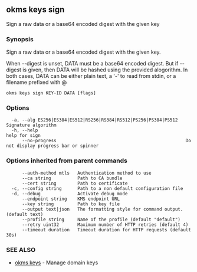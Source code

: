 ## okms keys sign

Sign a raw data or a base64 encoded digest with the given key

### Synopsis

Sign a raw data or a base64 encoded digest with the given key.

When --digest is unset, DATA must be a base64 encoded digest. But if --digest is given,
then DATA will be hashed using the provided alogorithm.
In both cases, DATA can be either plain text, a '-' to read from stdin, or a filename prefixed with @

```
okms keys sign KEY-ID DATA [flags]
```

### Options

```
  -a, --alg ES256|ES384|ES512|RS256|RS384|RS512|PS256|PS384|PS512   Signature algorithm
  -h, --help                                                        help for sign
      --no-progress                                                 Do not display progress bar or spinner
```

### Options inherited from parent commands

```
      --auth-method mtls   Authentication method to use
      --ca string          Path to CA bundle
      --cert string        Path to certificate
  -c, --config string      Path to a non default configuration file
  -d, --debug              Activate debug mode
      --endpoint string    KMS endpoint URL
      --key string         Path to key file
      --output text|json   The formatting style for command output. (default text)
      --profile string     Name of the profile (default "default")
      --retry uint32       Maximum number of HTTP retries (default 4)
      --timeout duration   Timeout duration for HTTP requests (default 30s)
```

### SEE ALSO

* [okms keys](okms_keys.md)	 - Manage domain keys

